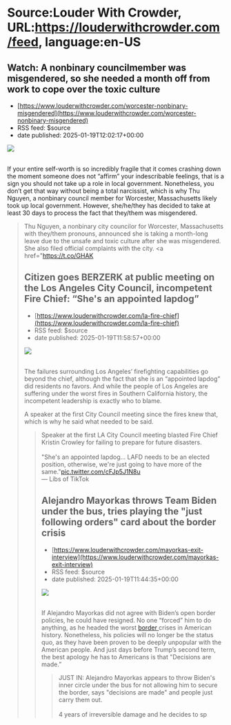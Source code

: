 # Source:Louder With Crowder, URL:https://louderwithcrowder.com/feed, language:en-US

## Watch: A nonbinary councilmember was misgendered, so she needed a month off from work to cope over the toxic culture
 - [https://www.louderwithcrowder.com/worcester-nonbinary-misgendered](https://www.louderwithcrowder.com/worcester-nonbinary-misgendered)
 - RSS feed: $source
 - date published: 2025-01-19T12:02:17+00:00

<img src="https://www.louderwithcrowder.com/media-library/image.png?id=55674072&width=1200&height=600&coordinates=0%2C121%2C0%2C121"/><br/><br/><p>If your entire self-worth is so incredibly fragile that it comes crashing down the moment someone does not “affirm” your indescribable feelings, that is a sign you should not take up a role in local government. Nonetheless, you don’t get that way without being a total narcissist, which is why Thu Nguyen, a nonbinary council member for Worcester, Massachusetts likely took up local government. However, she/he/they has decided to take at least 30 days to process the fact that they/them was misgendered.</p><div class="rm-embed embed-media"><blockquote class="twitter-tweet">Thu Nguyen, a nonbinary city councilor for Worcester, Massachusetts with they/them pronouns, announced she is taking a month-long leave due to the unsafe and toxic culture after she was misgendered. She also filed official complaints with the city. <a href="https://t.co/GHAK

## Citizen goes BERZERK at public meeting on the Los Angeles City Council, incompetent Fire Chief: “She's an appointed lapdog”
 - [https://www.louderwithcrowder.com/la-fire-chief](https://www.louderwithcrowder.com/la-fire-chief)
 - RSS feed: $source
 - date published: 2025-01-19T11:58:57+00:00

<img src="https://www.louderwithcrowder.com/media-library/image.png?id=55669663&width=1200&height=600&coordinates=66%2C0%2C66%2C0"/><br/><br/><p>The failures surrounding Los Angeles’ firefighting capabilities go beyond the chief, although the fact that she is an “appointed lapdog” did residents no favors. And while the people of Los Angeles are suffering under the worst fires in Southern California history, the incompetent leadership is exactly who to blame. </p><p>A speaker at the first City Council meeting since the fires knew that, which is why he said what needed to be said.</p><div class="rm-embed embed-media"><blockquote class="twitter-tweet">Speaker at the first LA City Council meeting blasted Fire Chief Kristin Crowley for failing to prepare for future disasters.<br/><br/>"She's an appointed lapdog... LAFD needs to be an elected position, otherwise, we're just going to have more of the same."<a href="https://t.co/cFJp5J1N8u">pic.twitter.com/cFJp5J1N8u</a><br/>— Libs of TikTok

## Alejandro Mayorkas throws Team Biden under the bus, tries playing the "just following orders" card about the border crisis
 - [https://www.louderwithcrowder.com/mayorkas-exit-interview](https://www.louderwithcrowder.com/mayorkas-exit-interview)
 - RSS feed: $source
 - date published: 2025-01-19T11:44:35+00:00

<img src="https://www.louderwithcrowder.com/media-library/image.png?id=55674050&width=1200&height=600&coordinates=95%2C0%2C95%2C0"/><br/><br/><p>If Alejandro Mayorkas did not agree with Biden’s open border policies, he could have resigned. No one “forced” him to do anything, as he headed the worst <a href="https://iqconnect.house.gov/iqextranet/view_newsletter.aspx?id=108577&c=MN06TE" target="_blank">border </a>crises in American history. Nonetheless, his policies will no longer be the status quo, as they have been proven to be deeply unpopular with the American people. And just days before Trump’s second term, the best apology he has to Americans is that "Decisions are made.”</p><div class="rm-embed embed-media"><blockquote class="twitter-tweet">JUST IN: Alejandro Mayorkas appears to throw Biden's inner circle under the bus for not allowing him to secure the border, says "decisions are made" and people just carry them out.<br/><br/>4 years of irreversible damage and he decides to sp

